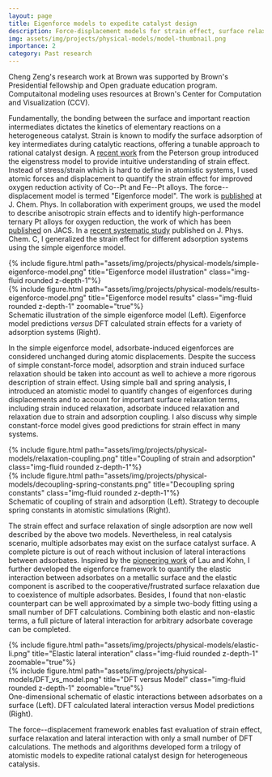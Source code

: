 ```yaml
---
layout: page
title: Eigenforce models to expedite catalyst design
description: Force-displacement models for strain effect, surface relaxation and lateral interaction
img: assets/img/projects/physical-models/model-thumbnail.png
importance: 2
category: Past research
---
```


Cheng Zeng's research work at Brown was supported by Brown's Presidential fellowship and Open graduate education program.
Computaitonal modeling uses resources at Brown's Center for Computation and Visualization (CCV).

Fundamentally, the bonding between the surface and important reaction intermediates dictates the kinetics of elementary reactions on a heterogeneous catalyst.
Strain is known to modify the surface adsorption of key intermediates during catalytic reactions, offering a tunable approach to rational catalyst design.
A [recent work](https://www.nature.com/articles/s41929-018-0054-0) from the Peterson group introduced the eigenstress model to provide intuitive  understanding of strain effect.
Instead of stress/strain which is hard to define in atomistic systems, I used atomic forces and displacement to quantify the strain effect for improved oxygen reduction activity of Co--Pt and Fe--Pt alloys. The force--displacement model is termed "Eigenforce model". The work is [published](https://pubs.aip.org/aip/jcp/article-abstract/150/4/041704/1023696/Face-centered-tetragonal-FCT-Fe-and-Co-alloys-of?redirectedFrom=fulltext) at J. Chem. Phys. In collaboration with experiment groups, we used the model to describe anisotropic strain effects and to identify high-performance ternary Pt alloys for oxygen reduction, the work of which has been [published](https://pubs.acs.org/doi/abs/10.1021/jacs.0c08962) on JACS. In a [recent systematic study](https://pubs.acs.org/doi/abs/10.1021/acs.jpcc.2c07246) published on J. Phys. Chem. C, I generalized the strain effect for different adsorption systems using the simple eigenforce model.

<div class="row justify-content-sm-center">
    <div class="col-sm-6 mt-3 mt-md-0">
        {% include figure.html path="assets/img/projects/physical-models/simple-eigenforce-model.png" title="Eigenforce model illustration" class="img-fluid rounded z-depth-1"%}
    </div>
    <div class="col-sm-5 mt-3 mt-md-0" style="top:0px">
        {% include figure.html path="assets/img/projects/physical-models/results-eigenforce-model.png" title="Eigenforce model results" class="img-fluid rounded z-depth-1" zoomable="true"%}
    </div>
</div>
<div class="caption">
    Schematic illustration of the simple eigenforce model (Left). Eigenforce model predictions <i>versus</i> DFT calculated strain effects for a variety of adsorption systems (Right).
</div>

In the simple eigenforce model, adsorbate-induced eigenforces are considered unchanged during atomic displacements. Despite the success of simple constant-force model, adsorption and strain induced surface relaxation should be taken into account as well to achieve a more rigorous description of strain effect. Using simple ball and spring analysis, I introduced an atomistic model to quantify changes of eigenforces during displacements and to account for important surface relaxation terms, including strain induced relaxation, adsorbate induced relaxation and relaxation due to strain and adsorption coupling.
I also discuss why simple constant-force model gives good predictions for strain effect in many systems.

<div class="row justify-content-sm-center">
    <div class="col-sm-6 mt-3 mt-md-0">
        {% include figure.html path="assets/img/projects/physical-models/relaxation-coupling.png" title="Coupling of strain and adsorption" class="img-fluid rounded z-depth-1"%}
    </div>
    <div class="col-sm-6 mt-3 mt-md-0">
        {% include figure.html path="assets/img/projects/physical-models/decoupling-spring-constants.png" title="Decoupling spring constants" class="img-fluid rounded z-depth-1"%}
    </div>
</div>
<div class="caption">
    Schematic of coupling of strain and adsorption (Left). Strategy to decouple spring constants in atomistic simulations (Right).
</div>

The strain effect and surface relaxation of single adsorption are now well described by the above two models. Nevertheless, in real catalysis scenario, multiple adsorbates may exist on the surface catalyst surface. A complete picture is out of reach without inclusion of lateral interactions between adsorbates.
Inspired by the [pioneering work](https://www.sciencedirect.com/science/article/pii/0039602877904691) of Lau and Kohn, I further developed the eigenforce framework to quantify the elastic interaction between adsorbates on a metallic surface and the elastic component is ascribed to the cooperative/frustrated surface relaxation due to coexistence of multiple adsorbates. Besides, I found that non-elastic counterpart can be well approximated by a simple two-body fitting using a small number of DFT calculations. Combining both elastic and non-elastic terms, a full picture of lateral interaction for arbitrary adsorbate coverage can be completed.

<div class="row justify-content-sm-center">
    <div class="col-sm-5 mt-3 mt-md-0">
        {% include figure.html path="assets/img/projects/physical-models/elastic-li.png" title="Elastic lateral interation" class="img-fluid rounded z-depth-1" zoomable="true"%}
    </div>
    <div class="col-sm-6 mt-3 mt-md-0">
        {% include figure.html path="assets/img/projects/physical-models/DFT_vs_model.png" title="DFT versus Model" class="img-fluid rounded z-depth-1" zoomable="true"%}
    </div>
</div>
<div class="caption">
    One-dimensional schematic of elastic interactions between adsorbates on a surface (Left). DFT calculated lateral interaction versus Model predictions (Right).
</div>

The force--displacement framework enables fast evaluation of strain effect, surface relaxation and lateral interaction with only a small number of DFT calculations. The methods and algorithms developed form a trilogy of atomistic models to expedite rational catalyst design for heterogeneous catalysis.